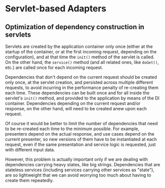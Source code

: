 # Servlet-based Adapters


## Optimization of dependency construction in servlets

Servlets are created by the application container only once (either at the startup of the container, or at the first incoming request, depending on the configuration), and at that time the `init()` method of the servlet is called. On the other hand, the `service()` method (and all related ones, like `doGet()`, etc.) are called once for each incoming request.

Dependencies that don't depend on the current request should be created only once, at the servlet creation, and persisted across multiple different requests, to avoid incurring in the performance penalty of re-creating them each time. These dependencies can be built once and for all inside the servlet's `init()` method, and provided to the application by means of the DI container. Dependencies depending on the current request and/or response, on the other hand, will need to be created anew upon each request.

Of course it would be better to limit the number of dependencies that need to be re-created each time to the minimum possible. For example, presenters depend on the actual response, and use cases depend on the current presenter, so new versions of them have to be instantiated at each request, even if the same presentation and service logic is requested, just with different input data.

However, this problem is actually important only if we are dealing with dependencies carrying heavy states, like big strings. Dependencies that are stateless services (including services carrying other services as "state"), are so lightweight that we can avoid worrying too much about having to create them repeatedly.